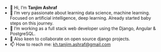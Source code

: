 - 👋 Hi, I’m **Tanjim Ashraf**
- 👀 I’m very passionate about learning data science, machine learning. Focused on artificial intelligence, deep learning. Already started baby steps on this journey.
- 🌱 I’m working as a full stack web developer using the Django, Angular & PostgreSQL.
- 💞️ Also keen to collaborate on open source django projects.
- 📫 How to reach me: kh.tanjim.ashraf@gmail.com

<!---
Ashraf840/Ashraf840 is a ✨ special ✨ repository because its `README.md` (this file) appears on your GitHub profile.
You can click the Preview link to take a look at your changes.
--->

